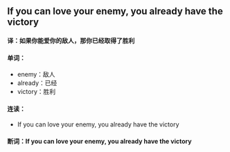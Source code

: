 ## If you can love your enemy, you already have the victory

#### 译：如果你能爱你的敌人，那你已经取得了胜利

#### 单词：

- enemy：敌人
- already：已经
- victory：胜利

#### 连读：

- If you can love your enemy, you already have the victory

#### 断词：If you can love your enemy, you already have the victory
